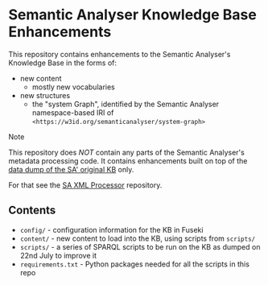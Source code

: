 # Semantic Analyser Knowledge Base Enhancements

This repository contains enhancements to the Semantic Analyser's Knowledge Base in the forms of:

* new content 
    * mostly new vocabularies
* new structures
    * the "system Graph", identified by the Semantic Analyser namespace-based IRI of `<https://w3id.org/semanticanalyser/system-graph>`

> [!NOTE]  
> This repository does _NOT_ contain any parts of the Semantic Analyser's metadata processing code. It contains enhancements built on top of the [data dump of the SA' original KB](https://github.com/Kurrawong/fair-ease-matcher/tree/bodc/triple_store_dump_2024_07_22/data/fuseki_triple_store_dump_2024_07_22) only.
> 
> For that see the [SA XML Processor](https://github.com/Kurrawong/sa-xml-processor) repository.

## Contents

* `config/` - configuration information for the KB in Fuseki
* `content/` - new content to load into the KB, using scripts from `scripts/`
* `scripts/` - a series of SPARQL scripts to be run on the KB as dumped on 22nd July to improve it
* `requirements.txt` - Python packages needed for all the scripts in this repo
